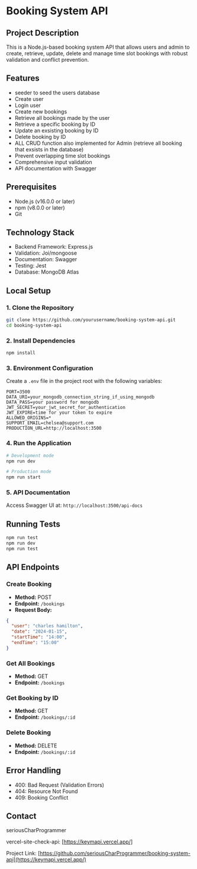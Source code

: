 # Booking System API

## Project Description

This is a Node.js-based booking system API that allows users and admin to create, retrieve, update, delete and manage time slot bookings with robust validation and conflict prevention.

## Features

- seeder to seed the users database
- Create user
- Login user
- Create new bookings
- Retrieve all bookings made by the user
- Retrieve a specific booking by ID
- Update an exsisting booking by ID
- Delete booking by ID
- ALL CRUD function also implemented for Admin (retrieve all booking that exsists in the database)
- Prevent overlapping time slot bookings
- Comprehensive input validation
- API documentation with Swagger

## Prerequisites

- Node.js (v16.0.0 or later)
- npm (v8.0.0 or later)
- Git

## Technology Stack

- Backend Framework: Express.js
- Validation: Joi/mongoose
- Documentation: Swagger
- Testing: Jest
- Database: MongoDB Atlas

## Local Setup

### 1. Clone the Repository

```bash
git clone https://github.com/yourusername/booking-system-api.git
cd booking-system-api
```

### 2. Install Dependencies

```bash
npm install
```

### 3. Environment Configuration

Create a `.env` file in the project root with the following variables:

```
PORT=3500
DATA_URI=your_mongodb_connection_string_if_using_mongodb
DATA_PASS=your password for mongodb
JWT_SECRET=your_jwt_secret_for_authentication
JWT_EXPIRE=time for your token to expire
ALLOWED_ORIGINS=*
SUPPORT_EMAIL=chelsea@support.com
PRODUCTION_URL=http://localhost:3500
```

### 4. Run the Application

```bash
# Development mode
npm run dev

# Production mode
npm run start
```

### 5. API Documentation

Access Swagger UI at: `http://localhost:3500/api-docs`

## Running Tests

```bash
npm run test
npm run dev
npm run test
```

## API Endpoints

### Create Booking

- **Method:** POST
- **Endpoint:** `/bookings`
- **Request Body:**

```json
{
  "user": "charles hamilton",
  "date": "2024-01-15",
  "startTime": "14:00",
  "endTime": "15:00"
}
```

### Get All Bookings

- **Method:** GET
- **Endpoint:** `/bookings`

### Get Booking by ID

- **Method:** GET
- **Endpoint:** `/bookings/:id`

### Delete Booking

- **Method:** DELETE
- **Endpoint:** `/bookings/:id`

## Error Handling

- 400: Bad Request (Validation Errors)
- 404: Resource Not Found
- 409: Booking Conflict

## Contact

seriousCharProgrammer

vercel-site-check-api: [https://keymapi.vercel.app/]

Project Link: [https://github.com/seriousCharProgrammer/booking-system-api](https://keymapi.vercel.app/)
